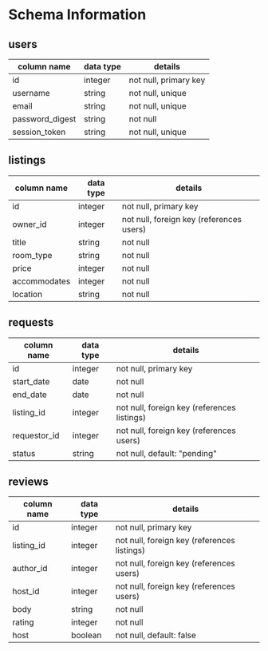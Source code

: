 # Schema Information

## users
column name     | data type | details
----------------|-----------|-----------------------
id              | integer   | not null, primary key
username        | string    | not null, unique
email           | string    | not null, unique
password_digest | string    | not null
session_token   | string    | not null, unique

## listings
column name | data type | details
------------|-----------|-----------------------
id          | integer   | not null, primary key
owner_id    | integer   | not null, foreign key (references users)
title       | string    | not null
room_type   | string    | not null
price       | integer   | not null
accommodates| integer   | not null
location    | string    | not null

## requests
column name | data type | details
------------|-----------|-----------------------
id          | integer   | not null, primary key
start_date  | date      | not null
end_date    | date      | not null
listing_id  | integer   | not null, foreign key (references listings)
requestor_id| integer   | not null, foreign key (references users)
status      | string    | not null, default: "pending"

## reviews
column name | data type | details
------------|-----------|-----------------------
id          | integer   | not null, primary key
listing_id  | integer   | not null, foreign key (references listings)
author_id   | integer   | not null, foreign key (references users)
host_id     | integer   | not null, foreign key (references users)
body        | string    | not null
rating      | integer   | not null
host        | boolean   | not null, default: false

